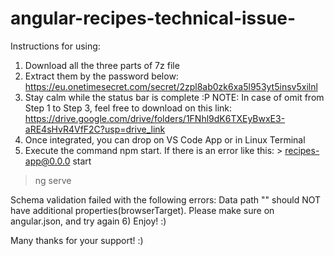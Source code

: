 # angular-recipes-technical-issue-

Instructions for using:
1) Download all the three parts of 7z file
2) Extract them by the password below: https://eu.onetimesecret.com/secret/2zpl8ab0zk6xa5l953yt5insv5xilnl
3) Stay calm while the status bar is complete :P
NOTE: In case of omit from Step 1 to Step 3, feel free to download on this link: https://drive.google.com/drive/folders/1FNhl9dK6TXEyBwxE3-aRE4sHvR4VfF2C?usp=drive_link
4) Once integrated, you can drop on VS Code App or in Linux Terminal
5) Execute the command npm start. If there is an error like this: > recipes-app@0.0.0 start
> ng serve

Schema validation failed with the following errors:
  Data path "" should NOT have additional properties(browserTarget).
Please make sure on angular.json, and try again
6) Enjoy! :)

Many thanks for your support! :)
